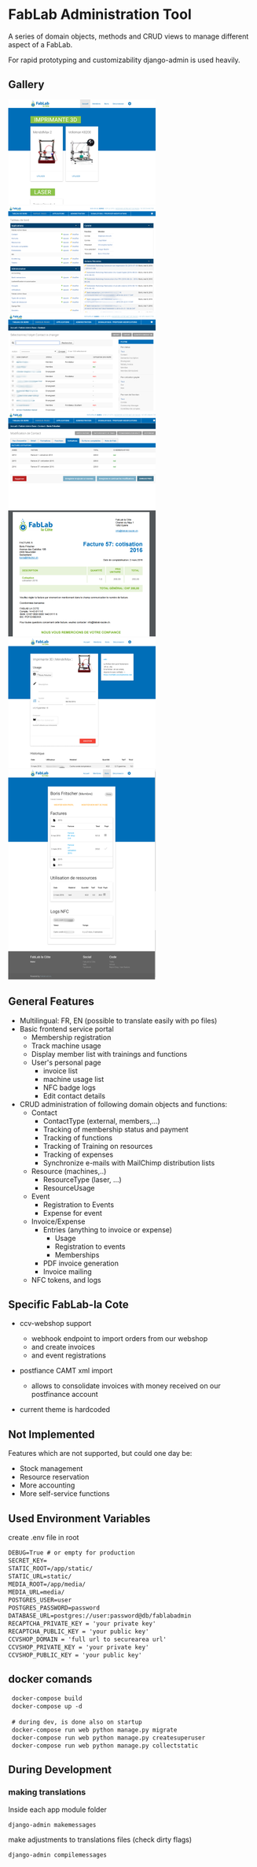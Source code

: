 # FabLab Administration Tool

A series of domain objects, methods and CRUD views to manage different aspect of a FabLab.

For rapid prototyping and customizability django-admin is used heavily.

## Gallery

[![home](doc/screens/thumbs/home.png)](doc/screens/home.png)
[![dashboard](doc/screens/thumbs/dashboard.png)](doc/screens/dashboard.png)
[![contacts](doc/screens/thumbs/contacts.png)](doc/screens/contacts.png)
[![contact](doc/screens/thumbs/contact.png)](doc/screens/contact.png)
[![invoice](doc/screens/thumbs/invoice.png)](doc/screens/invoice.png)
[![usage](doc/screens/thumbs/usage.png)](doc/screens/usage.png)
[![profile](doc/screens/thumbs/profile.png)](doc/screens/profile.png)

## General Features
- Multilingual: FR, EN (possible to translate easily with po files)
- Basic frontend service portal
    - Membership registration
    - Track machine usage
    - Display member list with trainings and functions
    - User's personal page
        - invoice list
        - machine usage list
        - NFC badge logs
        - Edit contact details
- CRUD administration of following domain objects and functions:
    - Contact
        - ContactType (external, members,...)
        - Tracking of membership status and payment
        - Tracking of functions
        - Tracking of Training on resources
        - Tracking of expenses
        - Synchronize e-mails with MailChimp distribution lists
    - Resource (machines,..)
        - ResourceType (laser, ...)
        - ResourceUsage
    - Event
        - Registration to Events
        - Expense for event
    - Invoice/Expense
        - Entries (anything to invoice or expense)
            - Usage
            - Registration to events
            - Memberships
        - PDF invoice generation
        - Invoice mailing
    - NFC tokens, and logs


## Specific FabLab-la Cote
- ccv-webshop support
  - webhook endpoint to import orders from our webshop
  - and create invoices
  - and event registrations

- postfiance CAMT xml import
  - allows to consolidate invoices with money received on our postfinance account
- current theme is hardcoded

## Not Implemented

Features which are not supported, but could one day be:

- Stock management
- Resource reservation
- More accounting
- More self-service functions


## Used Environment Variables

create .env file in root

```
DEBUG=True # or empty for production
SECRET_KEY=
STATIC_ROOT=/app/static/
STATIC_URL=static/
MEDIA_ROOT=/app/media/
MEDIA_URL=media/
POSTGRES_USER=user
POSTGRES_PASSWORD=password
DATABASE_URL=postgres://user:password@db/fablabadmin
RECAPTCHA_PRIVATE_KEY = 'your private key'
RECAPTCHA_PUBLIC_KEY = 'your public key'
CCVSHOP_DOMAIN = 'full url to securearea url'
CCVSHOP_PRIVATE_KEY = 'your private key'
CCVSHOP_PUBLIC_KEY = 'your public key'
```

## docker comands
```
 docker-compose build
 docker-compose up -d

 # during dev, is done also on startup
 docker-compose run web python manage.py migrate
 docker-compose run web python manage.py createsuperuser
 docker-compose run web python manage.py collectstatic
```

## During Development
### making translations
Inside each app module folder
```
django-admin makemessages
```
make adjustments to translations files (check dirty flags)
```
django-admin compilemessages
```